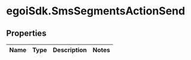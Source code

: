 # egoiSdk.SmsSegmentsActionSend

## Properties
Name | Type | Description | Notes
------------ | ------------- | ------------- | -------------


